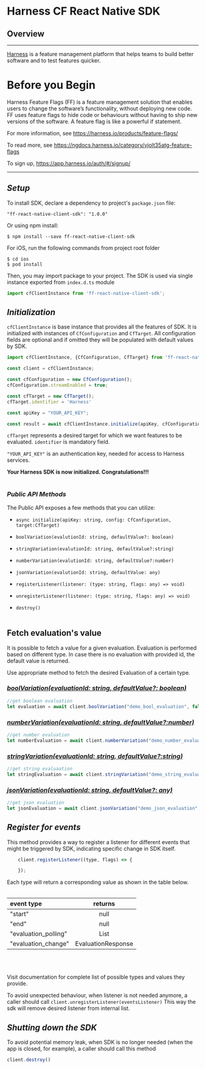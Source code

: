 Harness CF React Native SDK
========================
## Overview

-------------------------
[Harness](https://www.harness.io/) is a feature management platform that helps teams to build better software and to test features quicker.

# Before you Begin
Harness Feature Flags (FF) is a feature management solution that enables users to change the software’s functionality, without deploying new code. FF uses feature flags to hide code or behaviours without having to ship new versions of the software. A feature flag is like a powerful if statement.

For more information, see https://harness.io/products/feature-flags/

To read more, see https://ngdocs.harness.io/category/vjolt35atg-feature-flags

To sign up, https://app.harness.io/auth/#/signup/


-------------------------

## _Setup_

To install SDK, declare a dependency to project's `package.json` file:
```
"ff-react-native-client-sdk": "1.0.0"
```

Or using npm install: 
```shell
$ npm install --save ff-react-native-client-sdk
```

For iOS, run the following commands from project root folder
```shell
$ cd ios
$ pod install
```

Then, you may import package to your project. The SDK is used via single instance exported from `index.d.ts` module
```Javascript
import cfClientInstance from 'ff-react-native-client-sdk';
```
## **_Initialization_**
`cfClientInstance` is base instance that provides all the features of SDK. It is initialized with instances of `CfConfiguration` and `CfTarget`. All configuration fields are optional and if omitted they will be populated with default values by SDK.

```JavaScript
import cfClientInstance, {CfConfiguration, CfTarget} from 'ff-react-native-client-sdk';

const client = cfClientInstance;

const cfConfiguration = new CfConfiguration();
cfConfiguration.streamEnabled = true;

const cfTarget = new CfTarget();
cfTarget.identifier = 'Harness'

const apiKey = "YOUR_API_KEY";

const result = await cfClientInstance.initialize(apiKey, cfConfiguration, cfTarget);
```
`cfTarget` represents a desired target for which we want features to be evaluated. `identifier` is mandatory field.

`"YOUR_API_KEY"` is an authentication key, needed for access to Harness services.

**Your Harness SDK is now initialized. Congratulations!!!**
<br><br>
### **_Public API Methods_** ###
The Public API exposes a few methods that you can utilize:


* `async initialize(apiKey: string, config: CfConfiguration, target:CfTarget)`

* `boolVariation(evalutionId: string, defaultValue?: boolean)`

* `stringVariation(evalutionId: string, defaultValue?:string)`

* `numberVariation(evalutionId: string, defaultValue?:number)`

* `jsonVariation(evalutionId: string, defaultValue: any)`

* `registerListener(listener: (type: string, flags: any) => void) `

* `unregisterListener(listener: (type: string, flags: any) => void)`

* `destroy()`
<br><br>


## Fetch evaluation's value
It is possible to fetch a value for a given evaluation. Evaluation is performed based on different type. In case there is no evaluation with provided id, the default value is returned.

Use appropriate method to fetch the desired Evaluation of a certain type.
### <u>_boolVariation(evaluationId: string, defaultValue?: boolean)_</u>

```JavaScript
//get boolean evaluation
let evaluation = await client.boolVariation("demo_bool_evaluation", false)
```
### <u>_numberVariation(evaluationId: string, defaultValue?:number)_</u>
```JavaScript
//get number evaluation
let numberEvaluation = await client.numberVariation("demo_number_evaluation", 0)
```

### <u>_stringVariation(evaluationId: string, defaultValue?:string)_</u>
```JavaScript
//get string evaluaation
let stringEvaluation = await client.stringVariation("demo_string_evaluation", "default");
```
### <u>_jsonVariation(evaluationId: string, defaultValue?: any)_</u>
```JavaScript
//get json evaluation
let jsonEvaluation = await client.jsonVariation("demo_json_evaluation", {});

```

## _Register for events_
This method provides a way to register a listener for different events that might be triggered by SDK, indicating specific change in SDK itself.

```JavaScript
    client.registerListener((type, flags) => {

    });
```

Each type will return a corresponding value as shown in the table below.
<br><br>

| event type                 | returns                    |
| :--------------------------| :-------------------------:|
| "start"                    | null                       |
| "end"                      | null                       |
| "evaluation_polling"       | List<EvaluationResponse>   |
| "evaluation_change"        | EvaluationResponse         |
<br><br>

Visit documentation for complete list of possible types and values they provide.

To avoid unexpected behaviour, when listener is not needed anymore, a caller should call 
`client.unregisterListener(eventsListener)`
This way the sdk will remove desired listener from internal list.

## _Shutting down the SDK_
To avoid potential memory leak, when SDK is no longer needed (when the app is closed, for example), a caller should call this method
```JavaScript
client.destroy()
```
